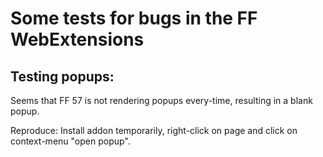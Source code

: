 # Some tests for bugs in the FF WebExtensions

## Testing popups: 

Seems that FF 57 is not rendering popups every-time, resulting in a blank popup.

Reproduce: Install addon temporarily, right-click on page and click on context-menu "open popup".
